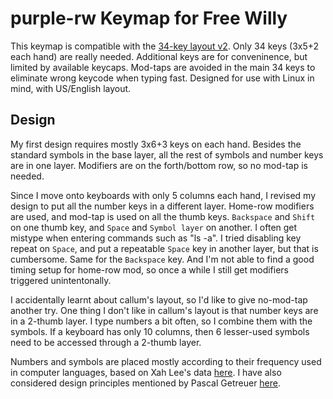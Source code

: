 # purple-rw Keymap for Free Willy

This keymap is compatible with the [34-key layout v2](http://www.keyboard-layout-editor.com/#/gists/4aecf33eb403ba4a3a64b890dc8efb09).
Only 34 keys (3x5+2 each hand) are really needed.
Additional keys are for conveninence, but limited by available keycaps.
Mod-taps are avoided in the main 34 keys to eliminate wrong keycode when typing fast.
Designed for use with Linux in mind, with US/English layout.

## Design

My first design requires mostly 3x6+3 keys on each hand.  Besides the standard
symbols in the base layer, all the rest of symbols and number keys are in one
layer.  Modifiers are on the forth/bottom row, so no mod-tap is needed.

Since I move onto keyboards with only 5 columns each hand, I revised my design
to put all the number keys in a different layer.  Home-row modifiers are used,
and mod-tap is used on all the thumb keys.  `Backspace` and `Shift` on one
thumb key, and `Space` and `Symbol layer` on another.  I often get mistype
when entering commands such as "ls -a".  I tried disabling key repeat on
`Space`, and put a repeatable `Space` key in another layer, but that is
cumbersome.  Same for the `Backspace` key.  And I'm not able to find a good
timing setup for home-row mod, so once a while I still get modifiers triggered
unintentonally.

I accidentally learnt about callum's layout, so I'd like to give no-mod-tap
another try.  One thing I don't like in callum's layout is that number keys
are in a 2-thumb layer.  I type numbers a bit often, so I combine them with
the symbols.  If a keyboard has only 10 columns, then 6 lesser-used symbols
need to be accessed through a 2-thumb layer.

Numbers and symbols are placed mostly according to their frequency used in
computer languages, based on Xah Lee's data [here](http://xahlee.info/comp/computer_language_char_distribution.html).
I have also considered design principles mentioned by Pascal Getreuer [here](https://getreuer.info/posts/keyboards/symbol-layer/index.html).
